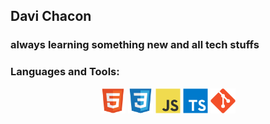 <h2 lign="left"> Davi Chacon
<h3 lign="left"> always learning something new and all tech stuffs</h3>

 <h3><a href="(https://www.linkedin.com/in/davi-chacon-5123b018a/)" target="blank"></a> </p> </H3>

<p align="left">

<h3 align="left">Languages and Tools:</h3>
<div align="center" style="display: inline_block">
  <img align="center" height="40" width="40" src="https://github.com/devicons/devicon/blob/v2.14.0/icons/html5/html5-original.svg" alt="HTML5" />
  <img align="center" height="40" width="40" src="https://github.com/devicons/devicon/blob/v2.14.0/icons/css3/css3-original.svg"  alt="CSS3" />
  <img align="center" height="40" width="40" src="https://github.com/devicons/devicon/blob/v2.14.0/icons/javascript/javascript-original.svg" alt="Javascript" />
  <img align="center" height="40" width="40" src="https://github.com/devicons/devicon/blob/v2.14.0/icons/typescript/typescript-original.svg" alt="Typescript" />
  <img align="center" height="40" width="40" src="https://github.com/devicons/devicon/blob/v2.14.0/icons/git/git-original.svg" alt="Git" />
</div>
 
</div>
